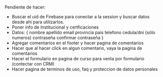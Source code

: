 Pendiente de hacer:

- Buscar el uid de Firebase para conectar a la session y buscar datos desde ahí para utilizarlos.
- Poner info de Institucional y certficaciones
- Datos: {
    nombre
    apellido
    email
    provincia
    pais
    telefono
    cedula/dni (sólo numeros)
    contraseña
    confirmar contraseña
}
- Agregar comentarios en el footer y hacer pagina de comentarios
- Hacer que al hacer click en algun comentario, vaya  la pagina de comentarios
- Hacer el formulario en pagina de curso para venta por formulario (contectar con CRM)
- Hacer pagina de terminos de uso, faq y proteccion de datos personales